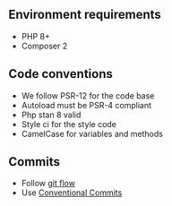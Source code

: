  ## Environment requirements
 
- PHP 8+
- Composer 2

## Code conventions

- We follow PSR-12 for the code base
- Autoload must be PSR-4 compliant
- Php stan 8 valid
- Style ci for the style code
- CamelCase for variables and methods


## Commits

- Follow [git flow](https://www.atlassian.com/git/tutorials/comparing-workflows/gitflow-workflow)
- Use [Conventional Commits](https://www.conventionalcommits.org/en/v1.0.0/)

